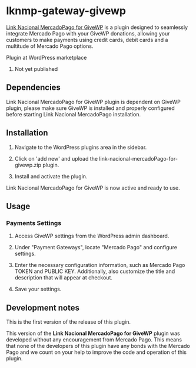 # lknmp-gateway-givewp

[Link Nacional MercadoPago for GiveWP](https://www.linknacional.com.br/wordpress/givewp/mercadopago/) is a plugin designed to seamlessly integrate Mercado Pago with your GiveWP donations, allowing your customers to make payments using credit cards, debit cards and a multitude of Mercado Pago options.

Plugin at WordPress marketplace
1. Not yet published

## Dependencies

Link Nacional MercadoPago for GiveWP plugin is dependent on GiveWP plugin, please make sure GiveWP is installed and properly configured before starting Link Nacional MercadoPago installation.

## Installation

1) Navigate to the WordPress plugins area in the sidebar.

2) Click on 'add new' and upload the link-nacional-mercadoPago-for-givewp.zip plugin.

3) Install and activate the plugin.

Link Nacional MercadoPago for GiveWP is now active and ready to use.

## Usage

### Payments Settings

1) Access GiveWP settings from the WordPress admin dashboard.

2) Under "Payment Gateways", locate "Mercado Pago" and configure settings.

3) Enter the necessary configuration information, such as Mercado Pago TOKEN and PUBLIC KEY. Additionally, also customize the title and description that will appear at checkout.

4) Save your settings.

## Development notes

This is the first version of the release of this plugin.

This version of the **Link Nacional MercadoPago for GiveWP** plugin was developed without any encouragement from Mercado Pago. This means that none of the developers of this plugin have any bonds with the Mercado Pago and we count on your help to improve the code and operation of this plugin.
